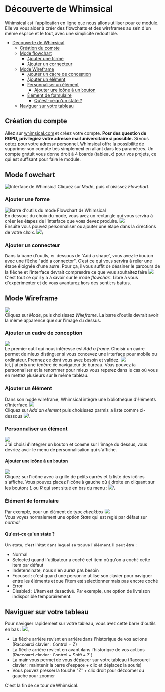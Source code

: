 # Découverte de Whimsical
Whimsical est l'application en ligne que nous allons utiliser pour ce module. Elle va vous aider à créer des flowcharts et des wireframes au sein d'un même espace et le tout, avec une simplicité redoutable.

- [Découverte de Whimsical](#découverte-de-whimsical)
  - [Création du compte](#création-du-compte)
  - [Mode flowchart](#mode-flowchart)
    - [Ajouter une forme](#ajouter-une-forme)
    - [Ajouter un connecteur](#ajouter-un-connecteur)
  - [Mode Wireframe](#mode-wireframe)
    - [Ajouter un cadre de conception](#ajouter-un-cadre-de-conception)
    - [Ajouter un élément](#ajouter-un-élément)
    - [Personnaliser un élément](#personnaliser-un-élément)
      - [Ajouter une icône à un bouton](#ajouter-une-icône-à-un-bouton)
    - [Élément de formulaire](#élément-de-formulaire)
      - [Qu'est-ce qu'un state ?](#quest-ce-quun-state)
  - [Naviguer sur votre tableau](#naviguer-sur-votre-tableau)

## Création du compte
Allez sur [whimsical.com](https://whimsical.com) et créez votre compte. **Pour des question de RGPD, privilégiez votre adresse mail universitaire si possible.** Si vous optez pour votre adresse personnel, Whimsical offre la possibilité de supprimer son compte très simplement en allant dans les paramètres.
Un compte gratuit vous donne droit à 4 boards (tableaux) pour vos projets, ce qui est suffisant pour faire le module.

## Mode flowchart
![Interface de Whimsical](./01.png)
Cliquez sur *Mode*, puis choisissez *Flowchart*.
### Ajouter une forme
![Barre d'outils du mode Flowchart de Whimsical](./02.png)\
En dessous du choix du mode, vous avez un rectangle qui vous servira à créer les étapes de l'interface que vous devez produire.
![](./03.png)\
Ensuite vous pouvez personnaliser ou ajouter une étape dans la directions de votre choix.
![](./04.png)\
### Ajouter un connecteur
Dans la barre d'outils, en dessous de "Add a shape", vous avez le bouton avec une flêche "add a connector". C'est ce qui vous servira à relier une étape éloignée d'une autre. Pour ça, il vous suffit de déssiner le parcours de la flêche et l'interface devrait comprendre ce que vous souhaitez faire
![](./05.png)\
C'est tout ce qu'il y a à savoir sur le mode *flowchart*. Libre à vous d'expérimenter et de vous avanturez hors des sentiers battus.

## Mode Wireframe
![](./06.png)\
Cliquez sur *Mode*, puis choisissez *Wireframe*. La barre d'outils devrait avoir la même apparence que sur l'image du dessus.
### Ajouter un cadre de conception
![](./07.png)\
Le premier outil qui nous intéresse est *Add a frame*. Choisir un cadre permet de mieux distinguer si vous concevez une interface pour mobile ou ordinateur. Prennez ce dont vous avez besoin et validez.
![](./08.png)\
Ici, j'ai pris une fenêtre de navigateur de bureau. Vous pouvez la personnaliser et la renommer pour mieux vous reperez dans le cas où vous en mettez plusieurs sur le même tableau.
### Ajouter un élément
Dans son mode wireframe, Whimsical intègre une bibliothèque d'éléments d'interface.
![](./09.png)\
Cliquez sur *Add an element* puis choisissez parmis la liste comme ci-dessous
![](./10.png)\
### Personnaliser un élément
![](./11.png)\
J'ai choisi d'intégrer un bouton et comme sur l'image du dessus, vous devriez avoir le menu de personnalisation qui s'affiche.
#### Ajouter une icône à un bouton
![](./12.png)\
Cliquez sur l'icône avec la grille de petits carrés et la liste des icônes s'affiche. Vous pouvez placez l'icône à gauche où à droite en cliquant sur les boutons *L* ou *R* qui sont situé en bas du menu :
![](./13.png)\
### Élément de formulaire
Par exemple, pour un élément de type *checkbox*
![](./14.png)\
Vous voyez normalement une option *State* qui est reglé par défaut sur *normal*
#### Qu'est-ce qu'un state ?
Un state, c'est l'état dans lequel se trouve l'élément. Il peut être :
- Normal
- Selected quand l'utilisateur a coché cet item où qu'on a coché cette item par défaut
- Indeterminate, nous n'en aurez pas besoin
- Focused : c'est quand une personne utilise son clavier pour naviguer entre les éléments et que l'item est selectionner mais pas encore coché
- Error
- Disabled : L'item est desactivé. Par exemple, une option de livraison indisponible temporairement.

## Naviguer sur votre tableau
Pour naviguer rapidement sur votre tableau, vous avez cette barre d'outils en bas :
![](./15.png)\
- La flêche arrière revient en arrière dans l'historique de vos actions (Raccourci clavier : Control + Z)
- La flêche arrière revient en avant dans l'historique de vos actions (Raccourci clavier : Control + Shift + Z )
- La main vous permet de vous déplacer sur votre tableau (Raccourci clavier : maintenir la barre d'espace + clic et déplacez la souris)
- Vous pouvez presser la touche "Z" + clic droit pour dézoomer ou gauche pour zoomer

C'est la fin de ce tour de Whimsical.
